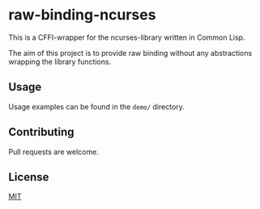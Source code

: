 # raw-binding-ncurses

This is a CFFI-wrapper for the ncurses-library written in Common Lisp. 

The aim of this project is to provide raw binding without any abstractions wrapping the library functions.

## Usage
Usage examples can be found in the `demo/` directory.

## Contributing
Pull requests are welcome. 

## License
[MIT](https://choosealicense.com/licenses/mit/)

